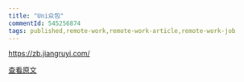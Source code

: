 ```yaml
---
title: "Uni众包"
commentId: 545256874
tags: published,remote-work,remote-work-article,remote-work-job
---
```


https://zb.jiangruyi.com/
    
[查看原文](https://github.com/lotosbin/lotosbin.github.io/issues/160)
    